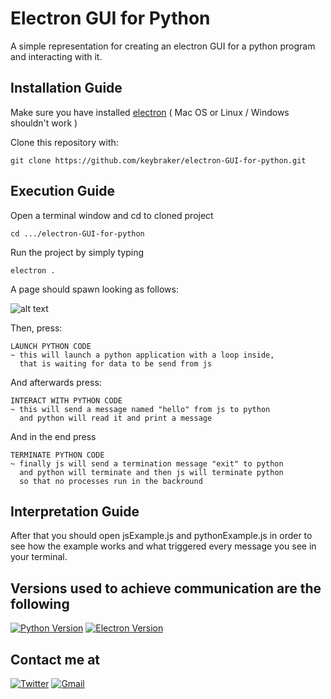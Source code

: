 # Electron GUI for Python

A simple representation for  creating an electron GUI for a python program and interacting with it.

## Installation Guide

Make sure you have installed [electron](https://electron.atom.io) ( Mac OS or Linux / Windows shouldn't work )

Clone this repository with:
```
git clone https://github.com/keybraker/electron-GUI-for-python.git
```

## Execution Guide

Open a terminal window and cd to cloned project
```
cd .../electron-GUI-for-python
```
Run the project by simply typing
```
electron .
```
A page should spawn looking as follows:

![alt text](https://raw.githubusercontent.com/keybraker/electron-GUI-for-python/master/jsPython.png)

Then, press: 
```
LAUNCH PYTHON CODE
~ this will launch a python application with a loop inside,
  that is waiting for data to be send from js
```

And afterwards press: 
```
INTERACT WITH PYTHON CODE
~ this will send a message named "hello" from js to python
  and python will read it and print a message
```
And in the end press 
```
TERMINATE PYTHON CODE
~ finally js will send a termination message "exit" to python
  and python will terminate and then js will terminate python
  so that no processes run in the backround
```

## Interpretation Guide

After that you should open jsExample.js and pythonExample.js in order to see how the example works and what triggered every message you see in your terminal.

## Versions used to achieve communication are the following

[![Python Version](https://img.shields.io/badge/Python-2.7.13-green.svg)](https://www.python.org/downloads/)
[![Electron Version](https://img.shields.io/badge/Electorn-1.4.13-blue.svg)](https://electron.atom.io)


## Contact me at

[![Twitter](https://img.shields.io/badge/Twitter-11-blue.svg)](https://twitter.com/keybr4ker?lang=en)
[![Gmail](https://img.shields.io/badge/Gmail-🚀-blue.svg)](iantsiakkas@gmail.com)


